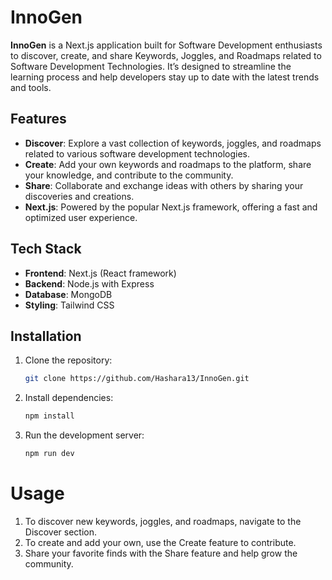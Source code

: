 # InnoGen

**InnoGen** is a Next.js application built for Software Development enthusiasts to discover, create, and share Keywords, Joggles, and Roadmaps related to Software Development Technologies. It’s designed to streamline the learning process and help developers stay up to date with the latest trends and tools.

## Features

- **Discover**: Explore a vast collection of keywords, joggles, and roadmaps related to various software development technologies.
- **Create**: Add your own keywords and roadmaps to the platform, share your knowledge, and contribute to the community.
- **Share**: Collaborate and exchange ideas with others by sharing your discoveries and creations.
- **Next.js**: Powered by the popular Next.js framework, offering a fast and optimized user experience.

## Tech Stack

- **Frontend**: Next.js (React framework)
- **Backend**: Node.js with Express
- **Database**: MongoDB
- **Styling**: Tailwind CSS

## Installation

1. Clone the repository:
   ```bash
   git clone https://github.com/Hashara13/InnoGen.git

2. Install dependencies:
   ```bash
   npm install

2. Run the development server:
   ```bash
   npm run dev

# Usage

1. To discover new keywords, joggles, and roadmaps, navigate to the Discover section.
2. To create and add your own, use the Create feature to contribute.
3. Share your favorite finds with the Share feature and help grow the community.